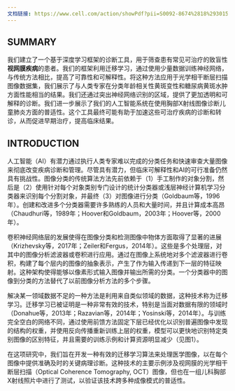 ```yaml
---
文档链接: https://www.cell.com/action/showPdf?pii=S0092-8674%2818%2930154-5
---
```

## SUMMARY

我们建立了一个基于深度学习框架的诊断工具，用于筛查患有常见可治疗的致盲性**视网膜疾病**的患者。我们的框架利用迁移学习，通过使用少量数据训练神经网络，与传统方法相比，提高了可靠性和可解释性。将这种方法应用于光学相干断层扫描图像数据集，我们展示了与人类专家在分类年龄相关性黄斑变性和糖尿病黄斑水肿方面性能相当的结果。我们还通过突出神经网络识别的区域，提供了更加透明和可解释的诊断。我们进一步展示了我们的人工智能系统在使用胸部X射线图像诊断儿童肺炎方面的普适性。这个工具最终可能有助于加速这些可治疗疾病的诊断和转诊，从而促进早期治疗，提高临床结果。

## INTRODUCTION

人工智能（AI）有潜力通过执行人类专家难以完成的分类任务和快速审查大量图像来彻底改变疾病诊断和管理。尽管具有潜力，但临床可解释性和AI的可行准备仍然具有挑战性。图像分类的传统算法方法先前依赖于（1）手工制作的对象分割，然后是（2）使用针对每个对象类别专门设计的统计分类器或浅层神经计算机学习分类器来识别每个分割对象，并最终（3）对图像进行分类（Goldbaum等，1996年）。创建和改进多个分类器需要许多熟练的人员和大量时间，并且计算成本高昂（Chaudhuri等，1989年；Hoover和Goldbaum，2003年；Hoover等，2000年）。

卷积神经网络层的发展使得在图像分类和检测图像中物体方面取得了显著的进展（Krizhevsky等，2017年；Zeiler和Fergus，2014年）。这些是多个处理层，对其中的图像分析滤波器或卷积进行应用。通过在图像上系统地对多个滤波器进行卷积，构建了每个层内的图像的抽象表示，产生了作为输入传递到下一层的特征映射。这种架构使得能够以像素形式输入图像并输出所需的分类。一个分类器中的图像到分类的方法替代了以前图像分析方法的多个步骤。

解决某一领域数据不足的一种方法是利用来自类似领域的数据，这种技术称为迁移学习。迁移学习已被证明是一种非常有效的技术，特别是当面对数据有限的领域时（Donahue等，2013年；Razavian等，2014年；Yosinski等，2014年）。与训练完全空白的网络不同，通过使用前馈方法固定下层已经优化以识别普遍图像中发现的结构的权重，并使用反向传播重新训练上层的权重，模型可以更快地识别特定类别图像的区别特征，并且需要的训练示例和计算资源明显减少（见图1）。

在这项研究中，我们旨在开发一种有效的迁移学习算法来处理医学图像，以在每个图像中提供准确及时的关键病理诊断。这种技术的主要示例涉及视网膜的光学相干断层扫描（Optical Coherence Tomography, OCT）图像，但也在一组儿科胸部X射线照片中进行了测试，以验证该技术跨多种成像模式的普适性。